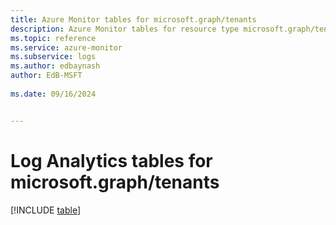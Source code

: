 ```yaml
---
title: Azure Monitor tables for microsoft.graph/tenants
description: Azure Monitor tables for resource type microsoft.graph/tenants
ms.topic: reference
ms.service: azure-monitor
ms.subservice: logs
ms.author: edbaynash
author: EdB-MSFT
   
ms.date: 09/16/2024


---
```


# Log Analytics tables for microsoft.graph/tenants  

[!INCLUDE [table](~/reusable-content/ce-skilling/azure/includes/azure-monitor/reference/tables/microsoft-graph_tenants-include.md)]

